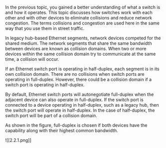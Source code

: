 In the previous topic, you gained a better understanding of what a switch is and how it operates. This topic discusses how switches work with each other and with other devices to eliminate collisions and reduce network congestion. The terms collisions and congestion are used here in the same way that you use them in street traffic.

In legacy hub-based Ethernet segments, network devices competed for the shared medium. The network segments that share the same bandwidth between devices are known as collision domains. When two or more devices within the same collision domain try to communicate at the same time, a collision will occur.

If an Ethernet switch port is operating in half-duplex, each segment is in its own collision domain. There are no collisions when switch ports are operating in full-duplex. However, there could be a collision domain if a switch port is operating in half-duplex.

By default, Ethernet switch ports will autonegotiate full-duplex when the adjacent device can also operate in full-duplex. If the switch port is connected to a device operating in half-duplex, such as a legacy hub, then the switch port will operate in half-duplex. In the case of half-duplex, the switch port will be part of a collision domain.

As shown in the figure, full-duplex is chosen if both devices have the capability along with their highest common bandwidth.

![[2.2.1.png]]
